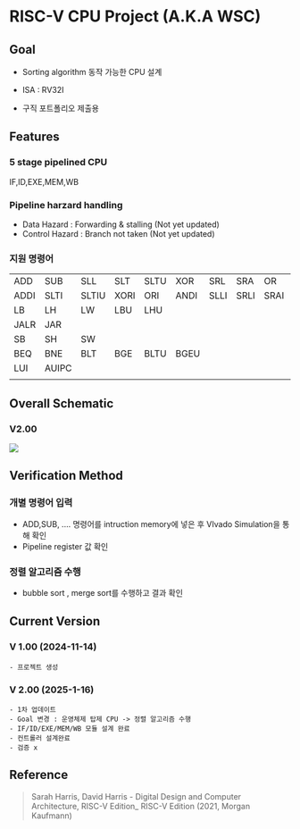 # RISC-V CPU Project (A.K.A WSC)

## Goal

- Sorting algorithm 동작 가능한 CPU 설계

 - ISA :  RV32I 

- 구직 포트폴리오 제출용

## Features
 ### 5 stage pipelined CPU
 IF,ID,EXE,MEM,WB

### Pipeline harzard handling
- Data Hazard : Forwarding & stalling (Not yet updated)
- Control Hazard : Branch not taken (Not yet updated)


### 지원 명령어
|  |  |  |  |  |  |  |  |  |  |  |
|--|--|--|--|--|--|--|--|--|--|--|
| ADD | SUB | SLL | SLT | SLTU | XOR | SRL | SRA | OR | AND |
| ADDI | SLTI | SLTIU | XORI | ORI | ANDI | SLLI | SRLI | SRAI |
| LB | LH | LW | LBU | LHU | 
| JALR | JAR |
| SB | SH | SW |
| BEQ | BNE | BLT | BGE | BLTU | BGEU |
| LUI | AUIPC|
|  |  |  |  |  |  |  |  |  |  |  |

## Overall Schematic 
### V2.00
<img src="img/WSC_overall_schematic.png">

## Verification Method
### 개별 명령어 입력
- ADD,SUB, .... 명령어를 intruction  memory에 넣은 후 VIvado Simulation을 통해 확인
- Pipeline register 값 확인
### 정렬 알고리즘 수행
- bubble sort , merge sort를 수행하고 결과 확인
## Current Version
### V 1.00 (2024-11-14)
	- 프로젝트 생성 
### V 2.00 (2025-1-16)
	- 1차 업데이트
	- Goal 변경 : 운영체제 탑제 CPU -> 정렬 알고리즘 수행
	- IF/ID/EXE/MEM/WB 모듈 설계 완료
	- 컨트롤러 설계완료
	- 검증 x 
## Reference

> Sarah Harris, David Harris - Digital Design and Computer Architecture,  RISC-V Edition_ RISC-V Edition (2021, Morgan Kaufmann)
